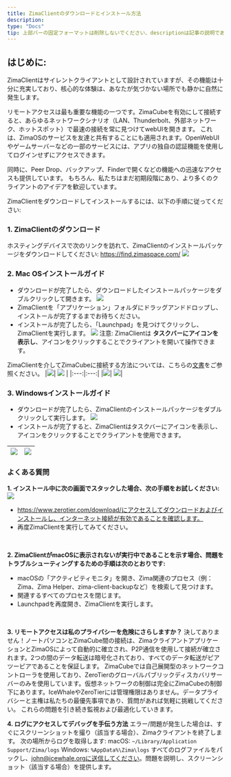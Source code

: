 ```yaml
---
title: ZimaClientのダウンロードとインストール方法
description: 
type: "Docs"
tip: 上部バーの固定フォーマットは削除しないでください、descriptionは記事の説明であり、未入力の場合は内容の最初の段落を切り取ります。
---
```

## はじめに:
ZimaClientはサイレントクライアントとして設計されていますが、その機能は十分に充実しており、核心的な体験は、あなたが気づかない場所でも静かに自然に発生します。

リモートアクセスは最も重要な機能の一つです。ZimaCubeを有効にして接続すると、あらゆるネットワークシナリオ（LAN、Thunderbolt、外部ネットワーク、ホットスポット）で最速の接続を常に見つけてwebUIを開きます。
これは、ZimaOSのサービスを友達と共有することにも適用されます。OpenWebUIやゲームサーバーなどの一部のサービスには、アプリの独自の認証機能を使用してログインせずにアクセスできます。

同時に、Peer Drop、バックアップ、Finderで開くなどの機能への迅速なアクセスも提供しています。
もちろん、私たちはまだ初期段階にあり、より多くのクライアントのアイデアを歓迎しています。

ZimaClientをダウンロードしてインストールするには、以下の手順に従ってください:
### 1. ZimaClientのダウンロード
ホスティングデバイスで次のリンクを訪れて、ZimaClientのインストールパッケージをダウンロードしてください:
https://find.zimaspace.com/
![](https://manage.icewhale.io/api/static/docs/1728618086764_image.png)
### 2. Mac OSインストールガイド
- ダウンロードが完了したら、ダウンロードしたインストールパッケージをダブルクリックして開きます。
![](https://manage.icewhale.io/api/static/docs/1728618128888_copyImage.png)
- ZimaClientを「アプリケーション」フォルダにドラッグアンドドロップし、インストールが完了するまでお待ちください。
- インストールが完了したら、「Launchpad」を見つけてクリックし、ZimaClientを実行します。
![](https://manage.icewhale.io/api/static/docs/1728618170097_image.png)
注意:
ZimaClientは **タスクバーにアイコンを表示し**、アイコンをクリックすることでクライアントを開いて操作できます。

ZimaClientを介してZimaCubeに接続する方法については、こちらの[文書](https://www.zimaspace.com/docs/zimaos/Romote-Access.html)をご参照ください。
|![](https://manage.icewhale.io/api/static/docs/1728618411227_image.png)| ![](https://manage.icewhale.io/api/static/docs/1728618433316_image.png) |
|:---:|:---:|
|![](https://manage.icewhale.io/api/static/docs/1728618448765_image.png)| ![](https://manage.icewhale.io/api/static/docs/1728618468465_image.png)|
### 3. Windowsインストールガイド
- ダウンロードが完了したら、ZimaClientのインストールパッケージをダブルクリックして実行します。
![](https://manage.icewhale.io/api/static/docs/1728618632345_image.png)
- インストールが完了すると、ZimaClientはタスクバーにアイコンを表示し、アイコンをクリックすることでクライアントを使用できます。

|![](https://manage.icewhale.io/api/static/docs/1728618778265_image.png)| ![](https://manage.icewhale.io/api/static/docs/1728618799001_image.png)|
|:---:|:---:|
### よくある質問
**1. インストール中に次の画面でスタックした場合、次の手順をお試しください:**
![](https://manage.icewhale.io/api/static/docs/1728641073103_image.png)

- https://www.zerotier.com/download/にアクセスしてダウンロードおよびインストールし、インターネット接続が有効であることを確認します。
- 再度ZimaClientを実行してみてください。

<br>

**2. ZimaClientがmacOSに表示されないが実行中であることを示す場合、問題をトラブルシューティングするための手順は次のとおりです:**
- macOSの「アクティビティモニタ」を開き、Zima関連のプロセス（例：Zima、Zima Helper、zima-client-backupなど）を検索して見つけます。
- 関連するすべてのプロセスを閉じます。
- Launchpadを再度開き、ZimaClientを実行します。
<br>

**3. リモートアクセスは私のプライバシーを危険にさらしますか？**
決してありません！ノートパソコンとZimaCube間の接続は、ZimaクライアントアプリケーションとZimaOSによって自動的に確立され、P2P通信を使用して接続が確立されます。2つの間のデータ転送は暗号化されており、すべてのデータ転送がピアツーピアであることを保証します。
ZimaCubeでは自己展開型のネットワークコントローラを使用しており、ZeroTierのグローバルパブリックディスカバリサーバーのみを使用しています。仮想ネットワークの制御は完全にZimaCubeの制御下にあります。IceWhaleやZeroTierには管理権限はありません。データプライバシーと主権は私たちの最優先事項であり、質問があれば気軽に挑戦してください。
これらの問題を引き続き監視および最適化していきます。
<br>

**4. ログにアクセスしてデバッグを手伝う方法**
エラー/問題が発生した場合は、すぐにスクリーンショットを撮り（該当する場合）、Zimaクライアントを終了します。
次の場所からログを取得します:
macOS:
`~/Library/Application Support/Zima/logs`
Windows:
`%AppData%\Zima\logs`
すべてのログファイルをパックし、john@icewhale.orgに送信してください。問題を説明し、スクリーンショット（該当する場合）を提供します。